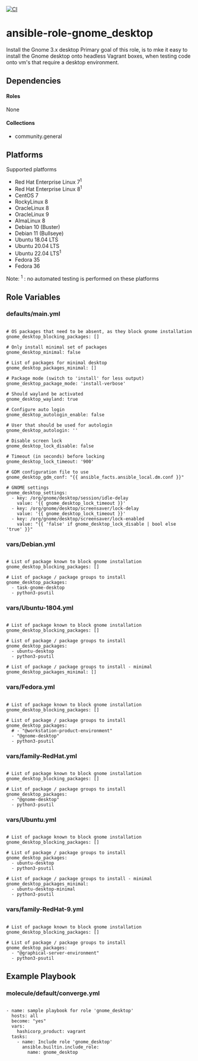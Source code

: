 [![CI](https://github.com/de-it-krachten/ansible-role-gnome_desktop/workflows/CI/badge.svg?event=push)](https://github.com/de-it-krachten/ansible-role-gnome_desktop/actions?query=workflow%3ACI)


# ansible-role-gnome_desktop

Install the Gnome 3.x desktop
Primary goal of this role, is to mke it easy to install the Gnome desktop onto headless Vagrant boxes,
when testing code onto vm's that require a desktop environment. 



## Dependencies

#### Roles
None

#### Collections
- community.general

## Platforms

Supported platforms

- Red Hat Enterprise Linux 7<sup>1</sup>
- Red Hat Enterprise Linux 8<sup>1</sup>
- CentOS 7
- RockyLinux 8
- OracleLinux 8
- OracleLinux 9
- AlmaLinux 8
- Debian 10 (Buster)
- Debian 11 (Bullseye)
- Ubuntu 18.04 LTS
- Ubuntu 20.04 LTS
- Ubuntu 22.04 LTS<sup>1</sup>
- Fedora 35
- Fedora 36

Note:
<sup>1</sup> : no automated testing is performed on these platforms

## Role Variables
### defaults/main.yml
<pre><code>
# OS packages that need to be absent, as they block gnome installation
gnome_desktop_blocking_packages: []

# Only install minimal set of packages
gnome_desktop_minimal: false

# List of packages for minimal desktop
gnome_desktop_packages_minimal: []

# Package mode (switch to 'install' for less output)
gnome_desktop_package_mode: 'install-verbose'

# Should wayland be activated
gnome_desktop_wayland: true

# Configure auto login
gnome_desktop_autologin_enable: false

# User that should be used for autologin
gnome_desktop_autologin: ''

# Disable screen lock
gnome_desktop_lock_disable: false

# Timeout (in seconds) before locking
gnome_desktop_lock_timeout: '900'

# GDM configuration file to use
gnome_desktop_gdm_conf: "{{ ansible_facts.ansible_local.dm.conf }}"

# GNOME settings
gnome_desktop_settings:
  - key: /org/gnome/desktop/session/idle-delay
    value: '{{ gnome_desktop_lock_timeout }}'
  - key: /org/gnome/desktop/screensaver/lock-delay
    value: '{{ gnome_desktop_lock_timeout }}'
  - key: /org/gnome/desktop/screensaver/lock-enabled
    value: "{{ 'false' if gnome_desktop_lock_disable | bool else 'true' }}"
</pre></code>


### vars/Debian.yml
<pre><code>
# List of package known to block gnome installation
gnome_desktop_blocking_packages: []

# List of package / package groups to install
gnome_desktop_packages:
  - task-gnome-desktop
  - python3-psutil
</pre></code>

### vars/Ubuntu-1804.yml
<pre><code>
# List of package known to block gnome installation
gnome_desktop_blocking_packages: []

# List of package / package groups to install
gnome_desktop_packages:
  - ubuntu-desktop
  - python3-psutil

# List of package / package groups to install - minimal
gnome_desktop_packages_minimal: []
</pre></code>

### vars/Fedora.yml
<pre><code>
# List of package known to block gnome installation
gnome_desktop_blocking_packages: []

# List of package / package groups to install
gnome_desktop_packages:
  # - "@workstation-product-environment"
  - "@gnome-desktop"
  - python3-psutil
</pre></code>

### vars/family-RedHat.yml
<pre><code>
# List of package known to block gnome installation
gnome_desktop_blocking_packages: []

# List of package / package groups to install
gnome_desktop_packages:
  - "@gnome-desktop"
  - python3-psutil
</pre></code>

### vars/Ubuntu.yml
<pre><code>
# List of package known to block gnome installation
gnome_desktop_blocking_packages: []

# List of package / package groups to install
gnome_desktop_packages:
  - ubuntu-desktop
  - python3-psutil

# List of package / package groups to install - minimal
gnome_desktop_packages_minimal:
  - ubuntu-desktop-minimal
  - python3-psutil
</pre></code>

### vars/family-RedHat-9.yml
<pre><code>
# List of package known to block gnome installation
gnome_desktop_blocking_packages: []

# List of package / package groups to install
gnome_desktop_packages:
  - "@graphical-server-environment"
  - python3-psutil
</pre></code>



## Example Playbook
### molecule/default/converge.yml
<pre><code>
- name: sample playbook for role 'gnome_desktop'
  hosts: all
  become: "yes"
  vars:
    hashicorp_product: vagrant
  tasks:
    - name: Include role 'gnome_desktop'
      ansible.builtin.include_role:
        name: gnome_desktop
</pre></code>
